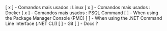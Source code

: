 [ x ] - Comandos mais usados : Linux
[ x ] - Comandos mais usados : Docker
[ x ] - Comandos mais usados : PSQL Command
[ ] - When using the Package Manager Console (PMC)
[ ] - When using the .NET Command Line Interface (.NET CLI)
[ ] - Git
[ ] - Docs ?
 